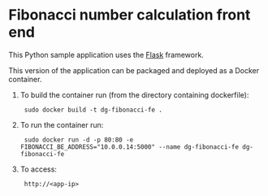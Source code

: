 # Fibonacci number calculation front end
This Python sample application uses the [Flask](http://flask.pocoo.org/) framework.

This version of the application can be packaged and deployed as a Docker container. 

1. To build the container run (from the directory containing dockerfile):
	
		sudo docker build -t dg-fibonacci-fe .        
        
2. To run the container run:
			
		sudo docker run -d -p 80:80 -e FIBONACCI_BE_ADDRESS="10.0.0.14:5000" --name dg-fibonacci-fe dg-fibonacci-fe

3. To access:
		
		http://<app-ip>

 
        
        
